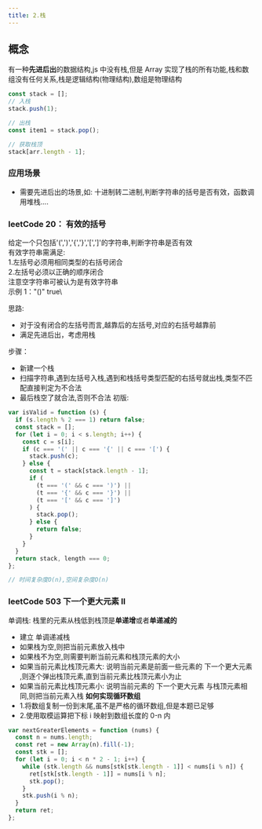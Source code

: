 ```yaml
---
title: 2.栈
---
```


## 概念

有一种**先进后出**的数据结构,js 中没有栈,但是 Array 实现了栈的所有功能,栈和数组没有任何关系,栈是逻辑结构(物理结构),数组是物理结构

```js
const stack = [];
// 入栈
stack.push(1);

// 出栈
const item1 = stack.pop();

// 获取栈顶
stack[arr.length - 1];
```

### 应用场景

- 需要先进后出的场景,如: 十进制转二进制,判断字符串的括号是否有效，函数调用堆栈....

### leetCode 20： 有效的括号

给定一个只包括'(',')','{','}','[',']'的字符串,判断字符串是否有效\
有效字符串需满足: \
1.左括号必须用相同类型的右括号闭合\
2.左括号必须以正确的顺序闭合\
注意空字符串可被认为是有效字符串\
示例 1："()" true\

思路:

- 对于没有闭合的左括号而言,越靠后的左括号,对应的右括号越靠前
- 满足先进后出，考虑用栈

步骤：

- 新建一个栈
- 扫描字符串,遇到左括号入栈,遇到和栈括号类型匹配的右括号就出栈,类型不匹配直接判定为不合法
- 最后栈空了就合法,否则不合法
  初版:

```js
var isValid = function (s) {
  if (s.length % 2 === 1) return false;
  const stack = [];
  for (let i = 0; i < s.length; i++) {
    const c = s[i];
    if (c === '(' || c === '{' || c === '[') {
      stack.push(c);
    } else {
      const t = stack[stack.length - 1];
      if (
        (t === '(' && c === ')') ||
        (t === '{' && c === '}') ||
        (t === '[' && c === ']')
      ) {
        stack.pop();
      } else {
        return false;
      }
    }
  }
  return stack, length === 0;
};

// 时间复杂度O(n),空间复杂度O(n)
```

### leetCode 503 下一个更大元素 II

单调栈: 栈里的元素从栈低到栈顶是**单递增**或者**单递减的**

- 建立 单调递减栈
- 如果栈为空,则把当前元素放入栈中
- 如果栈不为空,则需要判断当前元素和栈顶元素的大小
- 如果当前元素比栈顶元素大: 说明当前元素是前面一些元素的 下一个更大元素 ,则逐个弹出栈顶元素,直到当前元素比栈顶元素小为止
- 如果当前元素比栈顶元素小: 说明当前元素的 下一个更大元素 与栈顶元素相同,则把当前元素入栈
  **如何实现循环数组**
- 1.将数组复制一份到末尾,虽不是严格的循环数组,但是本题已足够
- 2.使用取模运算把下标 i 映射到数组长度的 0-n 内

```js
var nextGreaterElements = function (nums) {
  const n = nums.length;
  const ret = new Array(n).fill(-1);
  const stk = [];
  for (let i = 0; i < n * 2 - 1; i++) {
    while (stk.length && nums[stk[stk.length - 1]] < nums[i % n]) {
      ret[stk[stk.length - 1]] = nums[i % n];
      stk.pop();
    }
    stk.push(i % n);
  }
  return ret;
};
```
